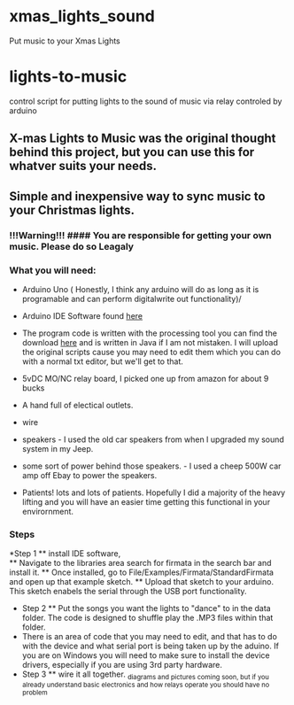 # xmas_lights_sound
Put music to your Xmas Lights
# lights-to-music
control script for putting lights to the sound of music via relay controled by arduino
## X-mas Lights to Music was the original thought behind this project, but you can use this for whatver suits your needs. 

## Simple  and inexpensive way to sync music to your Christmas lights.
### !!!Warning!!! #### You are responsible for getting your own music. Please do so Leagaly
### What you will need:
  * Arduino Uno ( Honestly, I think any arduino will do as long as it is programable and can perform digitalwrite out functionality)/
  * Arduino IDE Software found [here](https://www.arduino.cc/en/software/)
  * The program code is written with the processing tool you can find the download [here](https://processing.org/download) and is written in Java if I am not mistaken.  I will upload the original scripts cause you may need to edit them which you can do with a normal txt editor, but we'll get to that. 
  * 5vDC MO/NC relay board, I picked one up from amazon for about 9 bucks
  * A hand full of electical outlets.
  * wire
  * speakers - I used the old car speakers from when I upgraded my sound system in my Jeep.
  * some sort of power behind those speakers.  - I used a cheep 500W car amp off Ebay to power the speakers.
  
  * Patients! lots and lots of patients.  Hopefully I did a majority of the heavy lifting and you will  have an easier time getting this functional in your envirornment.
  

### Steps
*Step 1
** install IDE software,  
** Navigate to the libraries area search for firmata in the search bar and install it.
** Once installed, go to File/Examples/Firmata/StandardFirmata and open up that example sketch. 
** Upload that sketch to your arduino.  This sketch enabels the serial through the USB port functionality.
* Step 2
** Put the songs you want the lights to "dance" to in the data folder.  The code is designed to shuffle play the .MP3 files within that folder.
* There is an area of code that you may need to edit, and that has to do with the device and what serial port is being taken up by the aduino.  If you are on Windows you will need to make sure to install the device drivers, especially if you are using 3rd party hardware.
* Step 3
** wire it all together.
   <sub>diagrams and pictures coming soon, but if you already understand basic electronics and how relays operate you should have no problem


